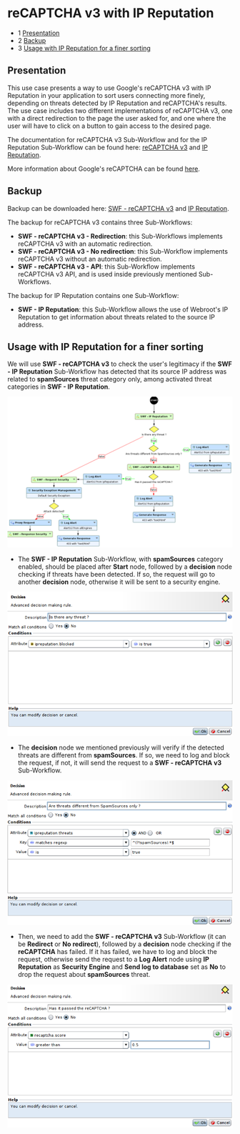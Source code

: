 reCAPTCHA v3 with IP Reputation
===============================

* 1 [Presentation](#presentation)
* 2 [Backup](#backup)
* 3 [Usage with IP Reputation for a finer sorting](#usage-with-ip-reputation-for-a-finer-sorting)

Presentation
------------

This use case presents a way to use Google's reCAPTCHA v3 with IP Reputation in your application to sort users connecting more finely, depending on threats detected by IP Reputation and reCAPTCHA's results. The use case includes two different implementations of reCAPTCHA v3, one with a direct redirection to the page the user asked for, and one where the user will have to click on a button to gain access to the desired page.

The documentation for reCAPTCHA v3 Sub-Workflow and for the IP Reputation Sub-Workflow can be found here: [reCAPTCHA v3](../reCAPTCHA%20v3) and [IP Reputation](../IP%20Reputation).

More information about Google's reCAPTCHA can be found [here](https://www.google.com/recaptcha/about/).

Backup
------

Backup can be downloaded here: [SWF - reCAPTCHA v3](../reCAPTCHA%20v3/backup/SWF%20-%20reCAPTCHA%20v3.backup) and [IP Reputation](../IP%20Reputation/backup/SWF%20-%20IP%20Reputation.backup).

The backup for reCAPTCHA v3 contains three Sub-Workflows: 
* **SWF - reCAPTCHA v3 - Redirection**: this Sub-Workflows implements reCAPTCHA v3 with an automatic redirection.
* **SWF - reCAPTCHA v3 - No redirection**: this Sub-Workflow implements reCAPTCHA v3 without an automatic redirection.
* **SWF - reCAPTCHA v3 - API**: this Sub-Workflow implements reCAPTCHA v3 API, and is used inside previously mentioned Sub-Workflows.

The backup for IP Reputation contains one Sub-Workflow:
* **SWF - IP Reputation**: this Sub-Workflow allows the use of Webroot's IP Reputation to get information about threats related to the source IP address.

Usage with IP Reputation for a finer sorting
--------------------------------------------

We will use **SWF - reCAPTCHA v3** to check the user's legitimacy if the **SWF - IP Reputation** Sub-Workflow has detected that its source IP address was related to **spamSources** threat category only, among activated threat categories in **SWF - IP Reputation**.

![](./attachments/subworkflow_ip_reputation.png)

* The **SWF - IP Reputation** Sub-Workflow, with **spamSources** category enabled, should be placed after **Start** node, followed by a **decision** node checking if threats have been detected. If so, the request will go to another **decision** node, otherwise it will be sent to a security engine.

![](./attachments/decision2_1.png)

* The **decision** node we mentioned previously will verify if the detected threats are different from **spamSources**. If so, we need to log and block the request, if not, it will send the request to a **SWF - reCAPTCHA v3** Sub-Workflow.

![](./attachments/decision2_2.png)

* Then, we need to add the **SWF - reCAPTCHA v3** Sub-Workflow (it can be **Redirect** or **No redirect**), followed by a **decision** node checking if the **reCAPTCHA** has failed. If it has failed, we have to log and block the request, otherwise send the request to a **Log Alert** node using **IP Reputation** as **Security Engine** and **Send log to database** set as **No** to drop the request about **spamSources** threat.

![](./attachments/decision2_3.png)

